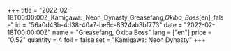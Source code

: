 +++
title = "2022-02-18T00:00:00Z_Kamigawa:_Neon_Dynasty_Greasefang,_Okiba_Boss_[en]_false"
id = "56a0d43b-4d38-40a7-be6c-8324ab3bf773"
date = "2022-02-18T00:00:00Z"
name = "Greasefang, Okiba Boss"
lang = ["en"]
price = "0.52"
quantity = 4
foil = false
set = "Kamigawa: Neon Dynasty"
+++
